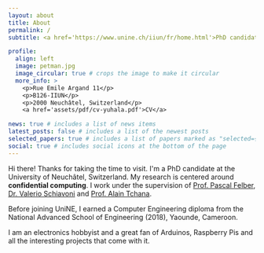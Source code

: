 ```yaml
---
layout: about
title: About
permalink: /
subtitle: <a href='https://www.unine.ch/iiun/fr/home.html'>PhD candidate | University of Neuchâtel</a>

profile:
  align: left
  image: petman.jpg
  image_circular: true # crops the image to make it circular  
  more_info: >
    <p>Rue Emile Argand 11</p>
    <p>B126-IIUN</p>   
    <p>2000 Neuchâtel, Switzerland</p>
    <a href='assets/pdf/cv-yuhala.pdf'>CV</a>

news: true # includes a list of news items
latest_posts: false # includes a list of the newest posts
selected_papers: true # includes a list of papers marked as "selected={true}"
social: true # includes social icons at the bottom of the page
---
```


Hi there! Thanks for taking the time to visit. I'm a PhD candidate at the University of Neuchâtel, Switzerland. My research is centered around **confidential computing**. I work under the supervision of [Prof. Pascal Felber](http://members.unine.ch/pascal.felber/index.html), [Dr. Valerio Schiavoni](http://members.unine.ch/valerio.schiavoni/) and [Prof. Alain Tchana](https://perso.ens-lyon.fr/alain.tchana/).

Before joining UniNE, I earned a Computer Engineering diploma from the National Advanced School of Engineering (2018), Yaounde, Cameroon.

I am an electronics hobbyist and a great fan of Arduinos, Raspberry Pis and all the interesting projects that come with it.



